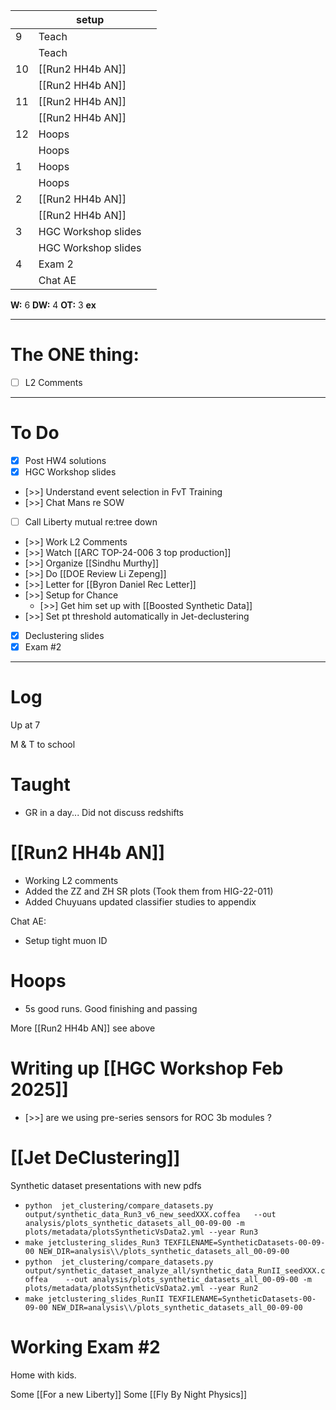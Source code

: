
|     | setup               |     |
| --- | ------------------- | --- |
| 9   | Teach               |     |
|     | Teach               |     |
| 10  | [[Run2 HH4b AN]]    |     |
|     | [[Run2 HH4b AN]]    |     |
| 11  | [[Run2 HH4b AN]]    |     |
|     | [[Run2 HH4b AN]]    |     |
| 12  | Hoops               |     |
|     | Hoops               |     |
| 1   | Hoops               |     |
|     | Hoops               |     |
| 2   | [[Run2 HH4b AN]]    |     |
|     | [[Run2 HH4b AN]]    |     |
| 3   | HGC Workshop slides |     |
|     | HGC Workshop slides |     |
| 4   | Exam 2              |     |
|     | Chat AE             |     |

**W:** 6 
**DW:** 4 
**OT:** 3
**ex** 

---
# The ONE thing: 
- [ ] L2 Comments

---
# To Do

- [x] Post HW4 solutions
- [x] HGC Workshop slides
- [>>] Understand event selection in FvT Training
- [>>] Chat Mans re SOW
- [ ] Call Liberty mutual re:tree down
- [>>] Work L2 Comments
- [>>] Watch  [[ARC TOP-24-006 3 top production]]
- [>>] Organize [[Sindhu Murthy]]
- [>>] Do  [[DOE Review Li Zepeng]]
- [>>] Letter for [[Byron Daniel Rec Letter]]
- [>>] Setup for Chance
	- [>>] Get him set up with [[Boosted Synthetic Data]]
- [>>] Set pt threshold automatically in Jet-declustering
- [x] Declustering slides
- [x] Exam #2

---

# Log


Up at 7 

M & T to school

# Taught
- GR in a day... Did not discuss redshifts

#  [[Run2 HH4b AN]]
- Working L2 comments
- Added the ZZ and ZH SR plots (Took them from HIG-22-011)
- Added Chuyuans updated classifier studies to appendix


Chat AE: 
- Setup tight muon ID 

# Hoops 
- 5s good runs. Good finishing and passing

More [[Run2 HH4b AN]] see above

# Writing up [[HGC Workshop Feb 2025]]
- [>>] are we using pre-series sensors for ROC 3b modules ?


# [[Jet DeClustering]]
Synthetic dataset presentations with new pdfs
- `python  jet_clustering/compare_datasets.py  output/synthetic_data_Run3_v6_new_seedXXX.coffea   --out analysis/plots_synthetic_datasets_all_00-09-00 -m plots/metadata/plotsSyntheticVsData2.yml --year Run3`
- `make jetclustering_slides_Run3 TEXFILENAME=SyntheticDatasets-00-09-00 NEW_DIR=analysis\\/plots_synthetic_datasets_all_00-09-00`
- `python  jet_clustering/compare_datasets.py  output/synthetic_dataset_analyze_all/synthetic_data_RunII_seedXXX.coffea    --out analysis/plots_synthetic_datasets_all_00-09-00 -m plots/metadata/plotsSyntheticVsData2.yml --year Run2`
- `make jetclustering_slides_RunII TEXFILENAME=SyntheticDatasets-00-09-00 NEW_DIR=analysis\\/plots_synthetic_datasets_all_00-09-00`


# Working Exam #2 


Home with kids. 

Some [[For a new Liberty]]
Some [[Fly By Night Physics]]
